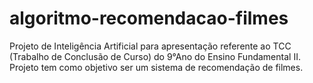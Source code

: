# algoritmo-recomendacao-filmes
Projeto de Inteligência Artificial para apresentação referente ao TCC (Trabalho de Conclusão de Curso) do 9°Ano do Ensino Fundamental II. Projeto tem como objetivo ser um sistema de recomendação de filmes.

